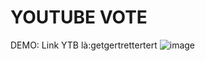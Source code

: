# YOUTUBE VOTE
DEMO: Link YTB là:getgertrettertert
![image](https://github.com/NguyenAnHuy/YTBVote/assets/133789728/f9c26417-3109-4145-880d-634213d3d48e)
